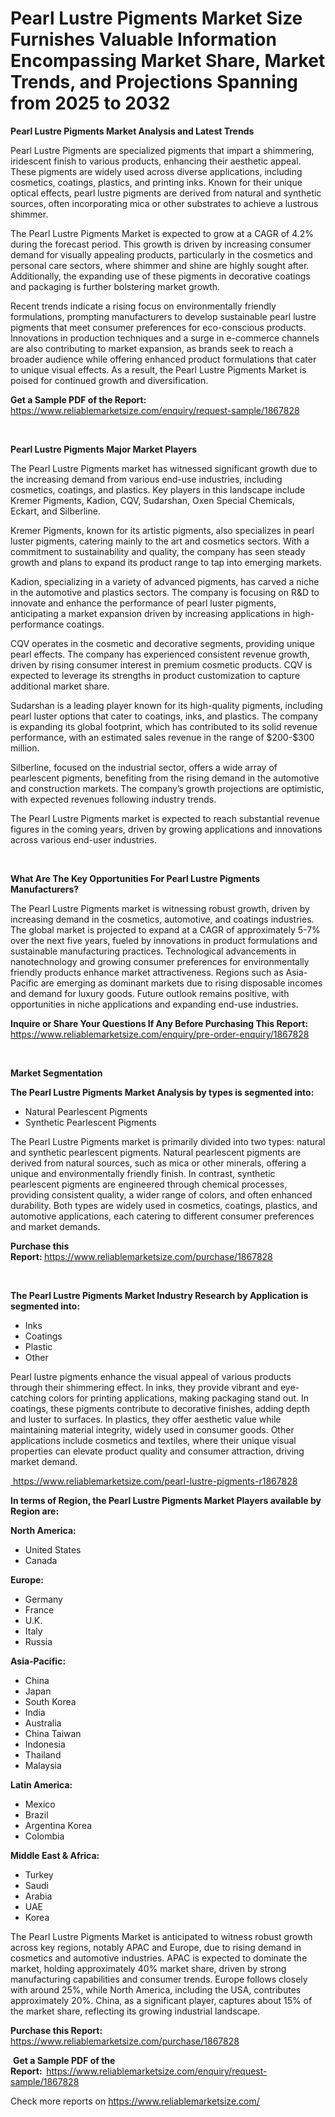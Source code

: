 <p><h1>Pearl Lustre Pigments Market Size Furnishes Valuable Information Encompassing Market Share, Market Trends, and Projections Spanning from 2025 to 2032</h1></p><p><strong>Pearl Lustre Pigments Market Analysis and Latest Trends</strong></p>
<p><p>Pearl Lustre Pigments are specialized pigments that impart a shimmering, iridescent finish to various products, enhancing their aesthetic appeal. These pigments are widely used across diverse applications, including cosmetics, coatings, plastics, and printing inks. Known for their unique optical effects, pearl lustre pigments are derived from natural and synthetic sources, often incorporating mica or other substrates to achieve a lustrous shimmer.</p><p>The Pearl Lustre Pigments Market is expected to grow at a CAGR of 4.2% during the forecast period. This growth is driven by increasing consumer demand for visually appealing products, particularly in the cosmetics and personal care sectors, where shimmer and shine are highly sought after. Additionally, the expanding use of these pigments in decorative coatings and packaging is further bolstering market growth.</p><p>Recent trends indicate a rising focus on environmentally friendly formulations, prompting manufacturers to develop sustainable pearl lustre pigments that meet consumer preferences for eco-conscious products. Innovations in production techniques and a surge in e-commerce channels are also contributing to market expansion, as brands seek to reach a broader audience while offering enhanced product formulations that cater to unique visual effects. As a result, the Pearl Lustre Pigments Market is poised for continued growth and diversification.</p></p>
<p><strong>Get a Sample PDF of the Report:&nbsp;</strong> <a href="https://www.reliablemarketsize.com/enquiry/request-sample/1867828?utm_campaign=3120&utm_medium=2&utm_source=Github&utm_content=ia&utm_term=01042025&utm_id=pearl-lustre-pigments">https://www.reliablemarketsize.com/enquiry/request-sample/1867828</a></p>
<p>&nbsp;</p>
<p><strong>Pearl Lustre Pigments Major Market Players</strong></p>
<p><p>The Pearl Lustre Pigments market has witnessed significant growth due to the increasing demand from various end-use industries, including cosmetics, coatings, and plastics. Key players in this landscape include Kremer Pigments, Kadion, CQV, Sudarshan, Oxen Special Chemicals, Eckart, and Silberline.</p><p>Kremer Pigments, known for its artistic pigments, also specializes in pearl luster pigments, catering mainly to the art and cosmetics sectors. With a commitment to sustainability and quality, the company has seen steady growth and plans to expand its product range to tap into emerging markets.</p><p>Kadion, specializing in a variety of advanced pigments, has carved a niche in the automotive and plastics sectors. The company is focusing on R&D to innovate and enhance the performance of pearl luster pigments, anticipating a market expansion driven by increasing applications in high-performance coatings.</p><p>CQV operates in the cosmetic and decorative segments, providing unique pearl effects. The company has experienced consistent revenue growth, driven by rising consumer interest in premium cosmetic products. CQV is expected to leverage its strengths in product customization to capture additional market share.</p><p>Sudarshan is a leading player known for its high-quality pigments, including pearl luster options that cater to coatings, inks, and plastics. The company is expanding its global footprint, which has contributed to its solid revenue performance, with an estimated sales revenue in the range of $200-$300 million.</p><p>Silberline, focused on the industrial sector, offers a wide array of pearlescent pigments, benefiting from the rising demand in the automotive and construction markets. The company’s growth projections are optimistic, with expected revenues following industry trends.</p><p>The Pearl Lustre Pigments market is expected to reach substantial revenue figures in the coming years, driven by growing applications and innovations across various end-user industries.</p></p>
<p>&nbsp;</p>
<p><strong>What Are The Key Opportunities For Pearl Lustre Pigments Manufacturers?</strong></p>
<p><p>The Pearl Lustre Pigments market is witnessing robust growth, driven by increasing demand in the cosmetics, automotive, and coatings industries. The global market is projected to expand at a CAGR of approximately 5-7% over the next five years, fueled by innovations in product formulations and sustainable manufacturing practices. Technological advancements in nanotechnology and growing consumer preferences for environmentally friendly products enhance market attractiveness. Regions such as Asia-Pacific are emerging as dominant markets due to rising disposable incomes and demand for luxury goods. Future outlook remains positive, with opportunities in niche applications and expanding end-use industries.</p></p>
<p><strong>Inquire or Share Your Questions If Any Before Purchasing This Report:</strong> <a href="https://www.reliablemarketsize.com/enquiry/pre-order-enquiry/1867828?utm_campaign=3120&utm_medium=2&utm_source=Github&utm_content=ia&utm_term=01042025&utm_id=pearl-lustre-pigments">https://www.reliablemarketsize.com/enquiry/pre-order-enquiry/1867828</a></p>
<p>&nbsp;</p>
<p><strong>Market Segmentation</strong></p>
<p><strong>The Pearl Lustre Pigments Market Analysis by types is segmented into:</strong></p>
<p><ul><li>Natural Pearlescent Pigments</li><li>Synthetic Pearlescent Pigments</li></ul></p>
<p><p>The Pearl Lustre Pigments market is primarily divided into two types: natural and synthetic pearlescent pigments. Natural pearlescent pigments are derived from natural sources, such as mica or other minerals, offering a unique and environmentally friendly finish. In contrast, synthetic pearlescent pigments are engineered through chemical processes, providing consistent quality, a wider range of colors, and often enhanced durability. Both types are widely used in cosmetics, coatings, plastics, and automotive applications, each catering to different consumer preferences and market demands.</p></p>
<p><strong>Purchase this Report:&nbsp;</strong><a href="https://www.reliablemarketsize.com/purchase/1867828?utm_campaign=3120&utm_medium=2&utm_source=Github&utm_content=ia&utm_term=01042025&utm_id=pearl-lustre-pigments">https://www.reliablemarketsize.com/purchase/1867828</a></p>
<p>&nbsp;</p>
<p><strong>The Pearl Lustre Pigments Market Industry Research by Application is segmented into:</strong></p>
<p><ul><li>Inks</li><li>Coatings</li><li>Plastic</li><li>Other</li></ul></p>
<p><p>Pearl lustre pigments enhance the visual appeal of various products through their shimmering effect. In inks, they provide vibrant and eye-catching colors for printing applications, making packaging stand out. In coatings, these pigments contribute to decorative finishes, adding depth and luster to surfaces. In plastics, they offer aesthetic value while maintaining material integrity, widely used in consumer goods. Other applications include cosmetics and textiles, where their unique visual properties can elevate product quality and consumer attraction, driving market demand.</p></p>
<p><a href="https://www.reliablemarketsize.com/pearl-lustre-pigments-r1867828?utm_campaign=3120&utm_medium=2&utm_source=Github&utm_content=ia&utm_term=01042025&utm_id=pearl-lustre-pigments">&nbsp;https://www.reliablemarketsize.com/pearl-lustre-pigments-r1867828</a></p>
<p><strong>In terms of Region, the Pearl Lustre Pigments Market Players available by Region are:</strong></p>
<p>
    <p> <strong> North America: </strong>
        <ul>
            <li>United States</li>
            <li>Canada</li>
        </ul>
        </p> 
    <p> <strong> Europe: </strong>
        <ul>
            <li>Germany</li>
            <li>France</li>
            <li>U.K.</li>
            <li>Italy</li>
            <li>Russia</li>
        </ul>
        </p> 
    <p> <strong> Asia-Pacific: </strong>
        <ul>
            <li>China</li>
            <li>Japan</li>
            <li>South Korea</li>
            <li>India</li>
            <li>Australia</li>
            <li>China Taiwan</li>
            <li>Indonesia</li>
            <li>Thailand</li>
            <li>Malaysia</li>
        </ul>
        </p> 
    <p> <strong> Latin America: </strong>
        <ul>
            <li>Mexico</li>
            <li>Brazil</li>
            <li>Argentina Korea</li>
            <li>Colombia</li>
        </ul>
        </p> 
    <p> <strong> Middle East & Africa: </strong>
        <ul>
            <li>Turkey</li>
            <li>Saudi</li>
            <li>Arabia</li>
            <li>UAE</li>
            <li>Korea</li>
        </ul>
    </p>
    </p>
<p><p>The Pearl Lustre Pigments Market is anticipated to witness robust growth across key regions, notably APAC and Europe, due to rising demand in cosmetics and automotive industries. APAC is expected to dominate the market, holding approximately 40% market share, driven by strong manufacturing capabilities and consumer trends. Europe follows closely with around 25%, while North America, including the USA, contributes approximately 20%. China, as a significant player, captures about 15% of the market share, reflecting its growing industrial landscape.</p></p>
<p><strong>Purchase this Report: </strong><a href="https://www.reliablemarketsize.com/purchase/1867828?utm_campaign=3120&utm_medium=2&utm_source=Github&utm_content=ia&utm_term=01042025&utm_id=pearl-lustre-pigments">https://www.reliablemarketsize.com/purchase/1867828</a></p>
<p>&nbsp;<strong>Get a Sample PDF of the Report:&nbsp;&nbsp;</strong><a href="https://www.reliablemarketsize.com/enquiry/request-sample/1867828?utm_campaign=3120&utm_medium=2&utm_source=Github&utm_content=ia&utm_term=01042025&utm_id=pearl-lustre-pigments">https://www.reliablemarketsize.com/enquiry/request-sample/1867828</a></p>
<p><strong></strong></p>
<p>Check more reports on <a href="https://www.reliablemarketsize.com/?utm_campaign=3120&utm_medium=2&utm_source=Github&utm_content=ia&utm_term=01042025&utm_id=pearl-lustre-pigments">https://www.reliablemarketsize.com/</a></p>